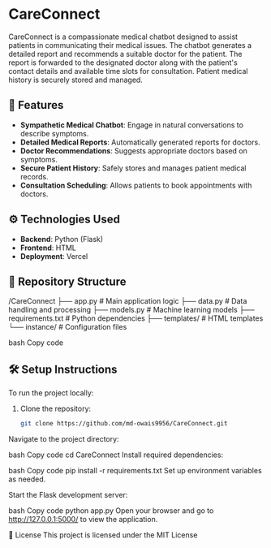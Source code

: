 # CareConnect

CareConnect is a compassionate medical chatbot designed to assist patients in communicating their medical issues. The chatbot generates a detailed report and recommends a suitable doctor for the patient. The report is forwarded to the designated doctor along with the patient's contact details and available time slots for consultation. Patient medical history is securely stored and managed.

## 🧪 Features

- **Sympathetic Medical Chatbot**: Engage in natural conversations to describe symptoms.
- **Detailed Medical Reports**: Automatically generated reports for doctors.
- **Doctor Recommendations**: Suggests appropriate doctors based on symptoms.
- **Secure Patient History**: Safely stores and manages patient medical records.
- **Consultation Scheduling**: Allows patients to book appointments with doctors.

## ⚙️ Technologies Used

- **Backend**: Python (Flask)
- **Frontend**: HTML
- **Deployment**: Vercel

## 📂 Repository Structure

/CareConnect
├── app.py # Main application logic
├── data.py # Data handling and processing
├── models.py # Machine learning models
├── requirements.txt # Python dependencies
├── templates/ # HTML templates
└── instance/ # Configuration files

bash
Copy code

## 🛠️ Setup Instructions

To run the project locally:

1. Clone the repository:
   ```bash
   git clone https://github.com/md-owais9956/CareConnect.git
Navigate to the project directory:

bash
Copy code
cd CareConnect
Install required dependencies:

bash
Copy code
pip install -r requirements.txt
Set up environment variables as needed.

Start the Flask development server:

bash
Copy code
python app.py
Open your browser and go to http://127.0.0.1:5000/ to view the application.

📄 License
This project is licensed under the MIT License
